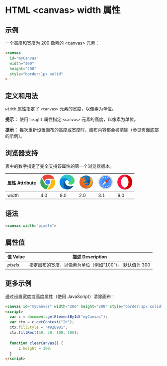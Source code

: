 HTML \<canvas> width 属性
===

## 示例

一个高度和宽度为 200 像素的 \<canvas> 元素：

```html idoc:preview:iframe
<canvas
  id="myCanvas"
  width="200"
  height="200"
  style="border:1px solid"
>
```

## 定义和用法

`width` 属性指定了 `<canvas>` 元素的宽度，以像素为单位。

**提示：** 使用 `height` 属性指定 `<canvas>` 元素的高度，以像素为单位。

**提示：** 每次重新设置画布的高度或宽度时，画布内容都会被清除（参见页面底部的示例）。

## 浏览器支持

表中的数字指定了完全支持该属性的第一个浏览器版本。

| 属性 Attribute | ![chrome][1] | ![edge][2] | ![firefox][3] | ![safari][4] | ![opera][5] |
| ---- | ---- | ---- | ---- | ---- | ---- |
| width     | 4.0 | 9.0 | 2.0 | 3.1 | 9.0 |
<!--rehype:style=width: 100%; display: inline-table;-->

## 语法

```html
<canvas width="pixels">
```

## 属性值

| 值 Value | 描述 Description |
| ----- | ----- |
| *pixels* | 指定画布的宽度，以像素为单位（例如“100”）。 默认值为 300 |
<!--rehype:style=width: 100%; display: inline-table;-->

## 更多示例

通过设置宽度或高度属性（使用 JavaScript）清除画布：

```html idoc:preview:iframe
<canvas id="myCanvas" width="200" height="200" style="border:1px solid"></canvas>
<script>
  var c = document.getElementById("myCanvas");
  var ctx = c.getContext("2d");
  ctx.fillStyle = "#92B901";
  ctx.fillRect(50, 50, 100, 100);

  function clearCanvas() {
      c.height = 300;
  }
</script>
```

[1]: ../assets/chrome.svg
[2]: ../assets/edge.svg
[3]: ../assets/firefox.svg
[4]: ../assets/safari.svg
[5]: ../assets/opera.svg
